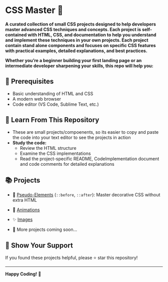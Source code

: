 # CSS Master 🎨

**A curated collection of small CSS projects designed to help developers master advanced CSS techniques and concepts. Each project is self-contained with HTML, CSS, and documentation to help you understand and implement these techniques in your own projects. Each project contain stand alone components and focuses on specific CSS features with practical examples, detailed explanations, and best practices.**

**Whether you’re a beginner building your first landing page or an intermediate developer sharpening your skills, this repo will help you:**

## 🔧 Prerequisites

- Basic understanding of HTML and CSS
- A modern web browser
- Code editor (VS Code, Sublime Text, etc.)

## 💎 Learn From This Repository
- These are small projects/compoenents, so its easier to copy and paste the code into your text editor to see the projects in action
- **Study the code:**
   - Review the HTML structure
   - Examine the CSS implementations
   - Read the project-specific README, CodeImplementation document and code comments for detailed explanations

## 📚 Projects

- 🔸 [Pseudo-Elements](./pseudo-elements/README.md) (`::before`, `::after`): Master decorative CSS without extra HTML
- 📱 [Animations](./animations/README.md)
- ✨ [Images](./images/README.md)

- 🚧 More projects coming soon...


## 🌟 Show Your Support

If you found these projects helpful, please ⭐ star this repository!

---

**Happy Coding!** 🚀
